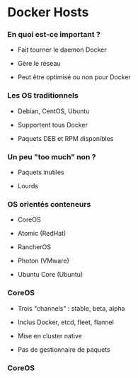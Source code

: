 # Docker Hosts

### En quoi est-ce important ?

- Fait tourner le daemon Docker

- Gère le réseau

- Peut être optimisé ou non pour Docker

### Les OS traditionnels

- Debian, CentOS, Ubuntu

- Supportent tous Docker

- Paquets DEB et RPM disponibles

### Un peu "too much" non ?

- Paquets inutiles

- Lourds

### OS orientés conteneurs

- CoreOS

- Atomic (RedHat)

- RancherOS

- Photon (VMware)

- Ubuntu Core (Ubuntu)

### CoreOS

- Trois "channels" : stable, beta, alpha

- Inclus Docker, etcd, fleet, flannel

- Mise en cluster native

- Pas de gestionnaire de paquets

### CoreOS


